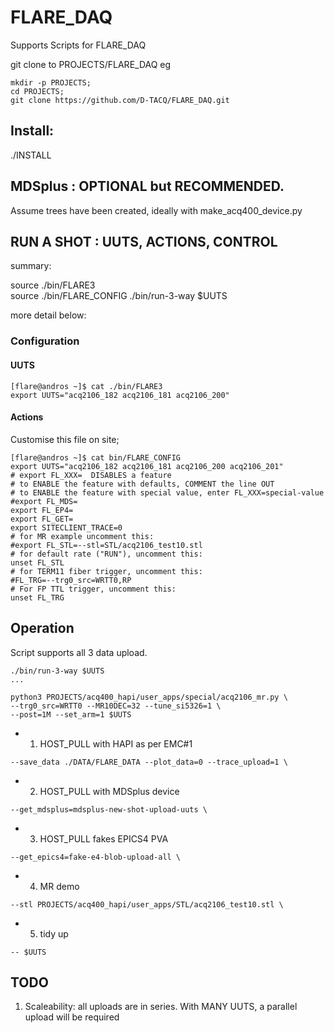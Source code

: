 # FLARE_DAQ

Supports Scripts for FLARE_DAQ

git clone to PROJECTS/FLARE_DAQ
eg
```
mkdir -p PROJECTS;
cd PROJECTS;
git clone https://github.com/D-TACQ/FLARE_DAQ.git
```
## Install:
./INSTALL

## MDSplus : OPTIONAL but RECOMMENDED.
Assume trees have been created, ideally with make_acq400_device.py

## RUN A SHOT : UUTS, ACTIONS, CONTROL

summary:

source ./bin/FLARE3  
source ./bin/FLARE_CONFIG
./bin/run-3-way $UUTS

more detail below:

### Configuration

#### UUTS
```
[flare@andros ~]$ cat ./bin/FLARE3 
export UUTS="acq2106_182 acq2106_181 acq2106_200"
```


#### Actions

Customise this file on site;
```
[flare@andros ~]$ cat bin/FLARE_CONFIG 
export UUTS="acq2106_182 acq2106_181 acq2106_200 acq2106_201"
# export FL_XXX=  DISABLES a feature
# to ENABLE the feature with defaults, COMMENT the line OUT
# to ENABLE the feature with special value, enter FL_XXX=special-value
#export FL_MDS=
export FL_EP4=
export FL_GET=
export SITECLIENT_TRACE=0
# for MR example uncomment this:
#export FL_STL=--stl=STL/acq2106_test10.stl
# for default rate ("RUN"), uncomment this:
unset FL_STL
# for TERM11 fiber trigger, uncomment this:
#FL_TRG=--trg0_src=WRTT0,RP
# For FP TTL trigger, uncomment this:
unset FL_TRG
```

## Operation
Script supports all 3 data upload.
```
./bin/run-3-way $UUTS
...

python3 PROJECTS/acq400_hapi/user_apps/special/acq2106_mr.py \
--trg0_src=WRTT0 --MR10DEC=32 --tune_si5326=1 \
--post=1M --set_arm=1 $UUTS
```
* 1. HOST_PULL with HAPI as per EMC#1
```
--save_data ./DATA/FLARE_DATA --plot_data=0 --trace_upload=1 \
```
* 2. HOST_PULL with MDSplus device
```
--get_mdsplus=mdsplus-new-shot-upload-uuts \
```
* 3. HOST_PULL fakes EPICS4 PVA
```
--get_epics4=fake-e4-blob-upload-all \
```
* 4. MR demo
```
--stl PROJECTS/acq400_hapi/user_apps/STL/acq2106_test10.stl \
```
* 5. tidy up
```
-- $UUTS
```


## TODO
1. Scaleability: all uploads are in series. With MANY UUTS, a parallel upload will be required
